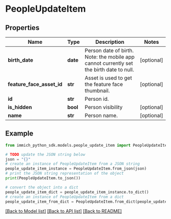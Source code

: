 # PeopleUpdateItem


## Properties

Name | Type | Description | Notes
------------ | ------------- | ------------- | -------------
**birth_date** | **date** | Person date of birth. Note: the mobile app cannot currently set the birth date to null. | [optional] 
**feature_face_asset_id** | **str** | Asset is used to get the feature face thumbnail. | [optional] 
**id** | **str** | Person id. | 
**is_hidden** | **bool** | Person visibility | [optional] 
**name** | **str** | Person name. | [optional] 

## Example

```python
from immich_python_sdk.models.people_update_item import PeopleUpdateItem

# TODO update the JSON string below
json = "{}"
# create an instance of PeopleUpdateItem from a JSON string
people_update_item_instance = PeopleUpdateItem.from_json(json)
# print the JSON string representation of the object
print(PeopleUpdateItem.to_json())

# convert the object into a dict
people_update_item_dict = people_update_item_instance.to_dict()
# create an instance of PeopleUpdateItem from a dict
people_update_item_from_dict = PeopleUpdateItem.from_dict(people_update_item_dict)
```
[[Back to Model list]](../README.md#documentation-for-models) [[Back to API list]](../README.md#documentation-for-api-endpoints) [[Back to README]](../README.md)


